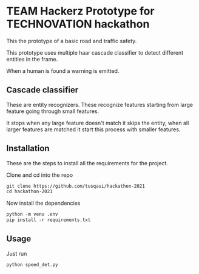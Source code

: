 # TEAM Hackerz Prototype for TECHNOVATION hackathon

This the prototype of a basic road and traffic safety.  

This prototype uses multiple haar cascade classifier to detect different entities in the frame.

When a human is found a warning is emitted.

## Cascade classifier
These are entity recognizers. These recognize features starting from large feature going through small features. 

It stops when any large feature doesn't match it skips the entity, when all larger features are matched it start this process with smaller features.

## Installation

These are the steps to install all the requirements for the project.

Clone and cd into the repo
```md
git clone https://github.com/tusqasi/hackathon-2021
cd hackathon-2021
```

Now install the dependencies
```md
python -m venv .env
pip install -r requirements.txt
```

## Usage

Just run
```md
python speed_det.py
```